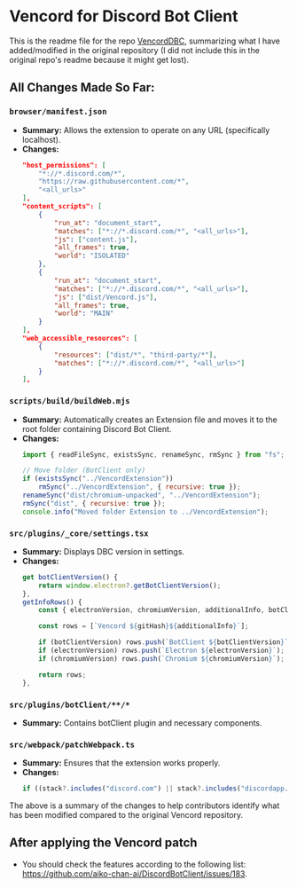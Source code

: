 # Vencord for Discord Bot Client

This is the readme file for the repo [VencordDBC](https://github.com/aiko-chan-ai/VencordDBC), summarizing what I have added/modified in the original repository (I did not include this in the original repo's readme because it might get lost).

## All Changes Made So Far:

### `browser/manifest.json`
- **Summary:** Allows the extension to operate on any URL (specifically localhost).
- **Changes:**
    ```json
    "host_permissions": [
        "*://*.discord.com/*",
        "https://raw.githubusercontent.com/*",
        "<all_urls>"
    ],
    "content_scripts": [
        {
            "run_at": "document_start",
            "matches": ["*://*.discord.com/*", "<all_urls>"],
            "js": ["content.js"],
            "all_frames": true,
            "world": "ISOLATED"
        },
        {
            "run_at": "document_start",
            "matches": ["*://*.discord.com/*", "<all_urls>"],
            "js": ["dist/Vencord.js"],
            "all_frames": true,
            "world": "MAIN"
        }
    ],
    "web_accessible_resources": [
        {
            "resources": ["dist/*", "third-party/*"],
            "matches": ["*://*.discord.com/*", "<all_urls>"]
        }
    ],
    ```

### `scripts/build/buildWeb.mjs`
- **Summary:** Automatically creates an Extension file and moves it to the root folder containing Discord Bot Client.
- **Changes:**
    ```js
    import { readFileSync, existsSync, renameSync, rmSync } from "fs";

    // Move folder (BotClient only)
    if (existsSync("../VencordExtension"))
        rmSync("../VencordExtension", { recursive: true });
    renameSync("dist/chromium-unpacked", "../VencordExtension");
    rmSync("dist", { recursive: true });
    console.info("Moved folder Extension to ../VencordExtension");
    ```

### `src/plugins/_core/settings.tsx`
- **Summary:** Displays DBC version in settings.
- **Changes:**
    ```ts
    get botClientVersion() {
        return window.electron?.getBotClientVersion();
    },
    getInfoRows() {
        const { electronVersion, chromiumVersion, additionalInfo, botClientVersion } = this;

        const rows = [`Vencord ${gitHash}${additionalInfo}`];

        if (botClientVersion) rows.push(`BotClient ${botClientVersion}`);
        if (electronVersion) rows.push(`Electron ${electronVersion}`);
        if (chromiumVersion) rows.push(`Chromium ${chromiumVersion}`);

        return rows;
    },
    ```

### `src/plugins/botClient/**/*`
- **Summary:** Contains botClient plugin and necessary components.

### `src/webpack/patchWebpack.ts`
- **Summary:** Ensures that the extension works properly.
- **Changes:**
    ```js
    if ((stack?.includes("discord.com") || stack?.includes("discordapp.com") || stack?.includes("localhost")) && !Array.isArray(v)) ...
    ```

The above is a summary of the changes to help contributors identify what has been modified compared to the original Vencord repository.

## After applying the Vencord patch
- You should check the features according to the following list: https://github.com/aiko-chan-ai/DiscordBotClient/issues/183.